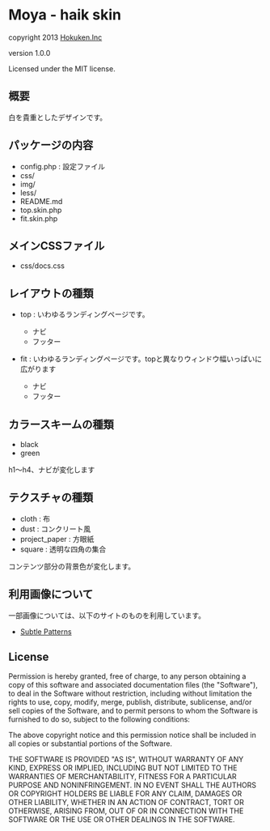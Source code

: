 Moya - haik skin
====================

copyright 2013 [Hokuken.Inc](http://www.hokuken.com/)

version 1.0.0

Licensed under the MIT license.


## 概要

白を貴重としたデザインです。


## パッケージの内容

- config.php              : 設定ファイル
- css/
- img/
- less/
- README.md
- top.skin.php
- fit.skin.php


## メインCSSファイル

- css/docs.css


## レイアウトの種類


- top : いわゆるランディングページです。
    - ナビ
    - フッター

- fit : いわゆるランディングページです。topと異なりウィンドウ幅いっぱいに広がります
    - ナビ
    - フッター


## カラースキームの種類

- black
- green

h1〜h4、ナビが変化します


## テクスチャの種類

- cloth         : 布
- dust          : コンクリート風
- project_paper : 方眼紙
- square        : 透明な四角の集合


コンテンツ部分の背景色が変化します。



## 利用画像について


一部画像については、以下のサイトのものを利用しています。

- [Subtle Patterns](http://subtlepatterns.com/)


## License


Permission is hereby granted, free of charge, to any person obtaining
a copy of this software and associated documentation files (the
"Software"), to deal in the Software without restriction, including
without limitation the rights to use, copy, modify, merge, publish,
distribute, sublicense, and/or sell copies of the Software, and to
permit persons to whom the Software is furnished to do so, subject to
the following conditions:

The above copyright notice and this permission notice shall be
included in all copies or substantial portions of the Software.

THE SOFTWARE IS PROVIDED "AS IS", WITHOUT WARRANTY OF ANY KIND,
EXPRESS OR IMPLIED, INCLUDING BUT NOT LIMITED TO THE WARRANTIES OF
MERCHANTABILITY, FITNESS FOR A PARTICULAR PURPOSE AND
NONINFRINGEMENT. IN NO EVENT SHALL THE AUTHORS OR COPYRIGHT HOLDERS BE
LIABLE FOR ANY CLAIM, DAMAGES OR OTHER LIABILITY, WHETHER IN AN ACTION
OF CONTRACT, TORT OR OTHERWISE, ARISING FROM, OUT OF OR IN CONNECTION
WITH THE SOFTWARE OR THE USE OR OTHER DEALINGS IN THE SOFTWARE.
